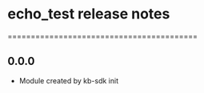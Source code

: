 # echo_test release notes
=========================================

0.0.0
-----
* Module created by kb-sdk init
